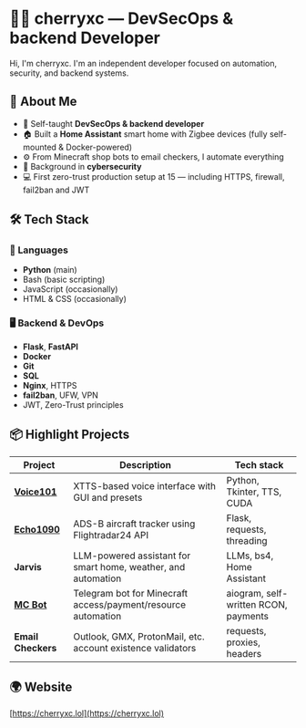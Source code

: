 # 👨‍💻 cherryxc — DevSecOps & backend Developer

Hi, I'm cherryxc. I'm an independent developer focused on automation, security, and backend systems.  

## 🚀 About Me

- 🧠 Self-taught **DevSecOps & backend developer**
- 🏠 Built a **Home Assistant** smart home with Zigbee devices (fully self-mounted & Docker-powered)
- ⚙️ From Minecraft shop bots to email checkers, I automate everything
- 🔐 Background in **cybersecurity**
- 💻 First zero-trust production setup at 15 — including HTTPS, firewall, fail2ban and JWT

## 🛠️ Tech Stack

### 🧠 Languages
- **Python** (main)
- Bash (basic scripting)
- JavaScript (occasionally)
- HTML & CSS (occasionally)

### 🖥 Backend & DevOps
- **Flask**, **FastAPI**
- **Docker** 
- **Git**
- **SQL**
- **Nginx**, HTTPS 
- **fail2ban**, UFW, VPN
- JWT, Zero-Trust principles

## 📦 Highlight Projects

| Project         | Description                                                                 | Tech stack                             |
|-----------------|-----------------------------------------------------------------------------|----------------------------------------|
| [**Voice101**](https://github.com/ch3rryxc/Voice101)    | XTTS-based voice interface with GUI and presets                             | Python, Tkinter, TTS, CUDA             |
| [**Echo1090**](https://github.com/ch3rryxc/echo1090)    | ADS-B aircraft tracker using Flightradar24 API                              | Flask, requests, threading             |
| **Jarvis**      | LLM-powered assistant for smart home, weather, and automation               | LLMs, bs4, Home Assistant             |
| [**MC Bot**](https://t.me/masovkabot)      | Telegram bot for Minecraft access/payment/resource automation               | aiogram, self-written RCON, payments   |
| **Email Checkers** | Outlook, GMX, ProtonMail, etc. account existence validators              | requests, proxies, headers             |

## 🌍 Website
[https://cherryxc.lol](https://cherryxc.lol)
